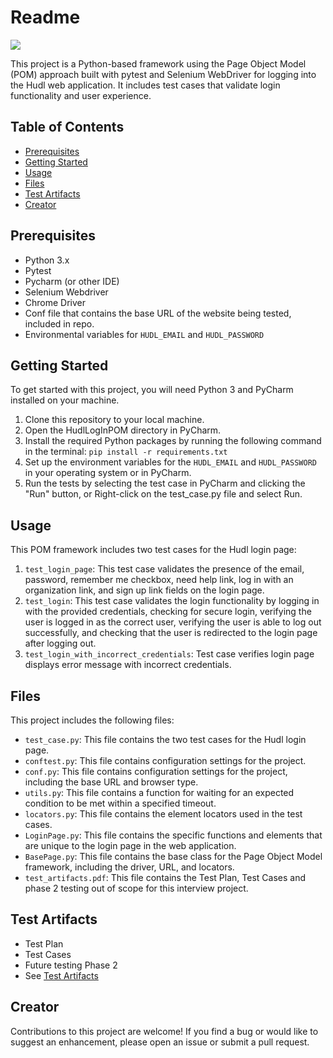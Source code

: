 # Readme

[![](https://img.shields.io/badge/hudl-OSS-orange.svg)](http://hudl.github.io/)

This project is a Python-based framework using the Page Object Model (POM) approach built with pytest and Selenium WebDriver for logging into the Hudl web application. It includes test cases that validate login functionality and user experience.

## Table of Contents
- [Prerequisites](#prerequisites)
- [Getting Started](#getting-started)
- [Usage](#usage)
- [Files](#files)
- [Test Artifacts](#test-artifacts)
- [Creator](#creator)

## Prerequisites
- Python 3.x
- Pytest
- Pycharm (or other IDE)
- Selenium Webdriver
- Chrome Driver
- Conf file that contains the base URL of the website being tested, included in repo.
- Environmental variables for `HUDL_EMAIL` and `HUDL_PASSWORD`


## Getting Started
To get started with this project, you will need Python 3 and PyCharm installed on your machine.

1. Clone this repository to your local machine.
2. Open the HudlLogInPOM directory in PyCharm.
3. Install the required Python packages by running the following command in the terminal: `pip install -r requirements.txt`
4. Set up the environment variables for the `HUDL_EMAIL` and `HUDL_PASSWORD` in your operating system or in PyCharm.
5. Run the tests by selecting the test case in PyCharm and clicking the "Run" button, or Right-click on the test_case.py file and select Run.


## Usage
This POM framework includes two test cases for the Hudl login page:

1. `test_login_page`: This test case validates the presence of the email, password, remember me checkbox, need help link, log in with an organization link, and sign up link fields on the login page.
2. `test_login`: This test case validates the login functionality by logging in with the provided credentials, checking for secure login, verifying the user is logged in as the correct user, verifying the user is able to log out successfully, and checking that the user is redirected to the login page after logging out.
3. `test_login_with_incorrect_credentials`: Test case verifies login page displays error message with incorrect credentials.


## Files
This project includes the following files:

- `test_case.py`: This file contains the two test cases for the Hudl login page.
- `conftest.py`: This file contains configuration settings for the project.
- `conf.py`: This file contains configuration settings for the project, including the base URL and browser type.
- `utils.py`: This file contains a function for waiting for an expected condition to be met within a specified timeout.
- `locators.py`: This file contains the element locators used in the test cases.
- `LoginPage.py`: This file contains the specific functions and elements that are unique to the login page in the web application.
- `BasePage.py`: This file contains the base class for the Page Object Model framework, including the driver, URL, and locators.
- `test_artifacts.pdf`:  This file contains the Test Plan, Test Cases and phase 2 testing out of scope for this interview project.


## Test Artifacts
- Test Plan
- Test Cases
- Future testing Phase 2
- See [Test Artifacts](https://github.com/BGR8TFL/HudlLogInPOM/blob/main/test_artifacts.pdf)



## Creator
Contributions to this project are welcome! If you find a bug or would like to suggest an enhancement, please open an issue or submit a pull request.
